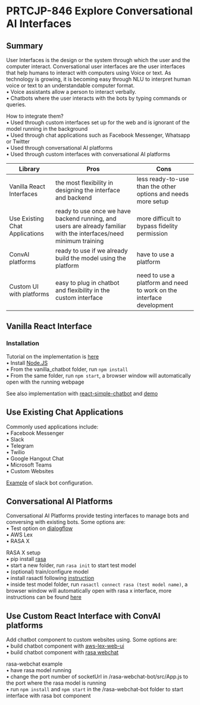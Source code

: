 # PRTCJP-846 Explore Conversational AI Interfaces

## Summary

User Interfaces is the design or the system through which the user and the computer interact. Conversational user interfaces are the user interfaces that help humans to interact with computers using Voice or text. As technology is growing, it is becoming easy through NLU to interpret human voice or text to an understandable computer format. <br />
• Voice assistants allow a person to interact verbally. <br />
• Chatbots where the user interacts with the bots by typing commands or queries. <br />

How to integrate them? <br />
• Used through custom interfaces set up for the web and is ignorant of the model running in the background <br />
• Used through chat applications such as Facebook Messenger, Whatsapp or Twitter <br />
• Used through conversational AI platforms <br />
• Used through custom interfaces with conversational AI platforms <br />

| Library | Pros | Cons |
|---------|------|------|
| Vanilla React Interfaces | the most flexibility in designing the interface and backend | less ready-to-use than the other options and needs more setup |
| Use Existing Chat Applications | ready to use once we have backend running, and users are already familiar with the interfaces/need minimum training | more difficult to bypass fidelity permission |
| ConvAI platforms | ready to use if we already build the model using the platform | have to use a platform |
|Custom UI with platforms | easy to plug in chatbot and flexibility in the custom interface | need to use a platform and need to work on the interface development |

## Vanilla React Interface
### Installation
Tutorial on the implementation is [here](https://www.freecodecamp.org/news/how-to-build-a-chatbot-with-react/) <br />
• Install [Node.JS](https://nodejs.org/en/download/package-manager/) <br />
• From the vanilla_chatbot folder, run `npm install` <br />
• From the same folder, run `npm start`, a browser window will automatically open with the running webpage <br />

See also implementation with [react-simple-chatbot](https://www.npmjs.com/package/react-simple-chatbot) and [demo](https://lucasbassetti.com.br/react-simple-chatbot/#/docs/previous-value) 

## Use Existing Chat Applications
Commonly used applications include: <br />
• Facebook Messenger <br />
• Slack <br />
• Telegram <br />
• Twilio <br />
• Google Hangout Chat <br />
• Microsoft Teams <br />
• Custom Websites <br />

[Example](https://api.slack.com/bot-users) of slack bot configuration.

## Conversational AI Platforms
Conversational AI Platforms provide testing interfaces to manage bots and conversing with existing bots. Some options are: <br />
• Test option on [dialogflow](https://cloud.google.com/dialogflow/es/docs/integrations/aog) <br />
• AWS Lex  <br />
• RASA X  <br /> 

RASA X setup <br />
• pip install [rasa](https://rasa.com/docs/rasa/installation/) <br />
• start a new folder, run `rasa init` to start test model <br />
• (optional) train/configure model  <br />
• install rasactl following [instruction](https://rasa.com/docs/rasa-x/installation-and-setup/installation-guide/) <br />
• inside test model folder, run `rasactl connect rasa (test model name)`, a browser window will automatically open with rasa x interface, more instructions can be found [here](https://rasa.com/docs/rasa-x/installation-and-setup/connect-rasa-to-rasa-x/)

## Use Custom React Interface with ConvAI platforms 
Add chatbot component to custom websites using. Some options are: <br />
• build chatbot component with [aws-lex-web-ui](https://github.com/aws-samples/aws-lex-web-ui) <br />
• build chatbot component with [rasa webchat](https://github.com/botfront/rasa-webchat) <br />

rasa-webchat example <br />
• have rasa model running <br />
• change the port number of socketUrl in /rasa-webchat-bot/src/App.js to the port where the rasa model is running <br />
• run `npm install` and `npm start` in the /rasa-webchat-bot folder to start interface with rasa bot component <br />











